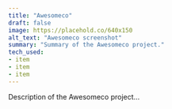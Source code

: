 ```yaml
---
title: "Awesomeco"
draft: false
image: https://placehold.co/640x150
alt_text: "Awesomeco screenshot"
summary: "Summary of the Awesomeco project."
tech_used:
- item
- item
- item
---
```


Description of the Awesomeco project...

